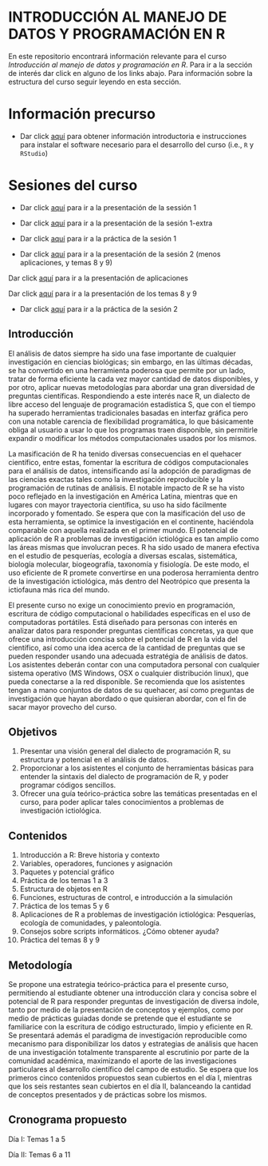 # INTRODUCCIÓN AL MANEJO DE DATOS Y PROGRAMACIÓN EN R

En este repositorio encontrará información relevante para el curso *Introducción al manejo de datos y programación en R*. Para ir a la sección de interés dar click en alguno de los links abajo. Para información sobre la estructura del curso seguir leyendo en esta sección.

# Información precurso
* Dar click [aquí](https://github.com/gaballench/Intro2R/) para obtener información introductoria e instrucciones para instalar el software necesario para el desarrollo del curso (i.e., `R` y `RStudio`)

# Sesiones del curso

* Dar click [aquí](https://github.com/gaballench/Intro2R/blob/master/Session1.md) para ir a la presentación de la sessión 1

* Dar click [aquí](https://github.com/gaballench/Intro2R/blob/master/Session1Extra.md) para ir a la presentación de la sesión 1-extra

* Dar click [aquí](https://github.com/gaballench/Intro2R/blob/master/Session1Practice.md) para ir a la práctica de la sesión 1

* Dar click [aquí](https://github.com/gaballench/Intro2R/blob/master/Session2.md) para ir a la presentación de la sesión 2 (menos aplicaciones, y temas 8 y 9)

Dar click [aquí]() para ir a la presentación de aplicaciones

Dar click [aquí]() para ir a la presentación de los temas 8 y 9

* Dar click [aquí]() para ir a la práctica de la sesión 2



## Introducción

El análisis de datos siempre ha sido una fase importante de cualquier investigación en ciencias biológicas; sin embargo, en las últimas décadas, se ha convertido en una herramienta poderosa que permite por un lado, tratar de forma eficiente la cada vez mayor cantidad de datos disponibles, y por otro, aplicar nuevas metodologías para abordar una gran diversidad de preguntas científicas. Respondiendo a este interés nace R, un dialecto de libre acceso del lenguaje de programación estadística S, que con el tiempo ha superado herramientas tradicionales basadas en interfaz gráfica pero con una notable carencia de flexibilidad programática, lo que básicamente obliga al usuario a usar lo que los programas traen disponible, sin permitirle expandir o modificar los métodos computacionales usados por los mismos.

La masificación de R ha tenido diversas consecuencias en el quehacer científico, entre estas, fomentar la escritura de códigos computacionales para el análisis de datos, intensificando así la adopción de paradigmas de las ciencias exactas tales como la investigación reproducible y la programación de rutinas de análisis. El notable impacto de R se ha visto poco reflejado en la investigación en América Latina, mientras que en lugares con mayor trayectoria científica, su uso ha sido fácilmente incorporado y fomentado. Se espera que con la masificación del uso de esta herramienta, se optimice la investigación en el continente, haciéndola comparable con aquella realizada en el primer mundo. El potencial de aplicación de R a problemas de investigación ictiológica es tan amplio como las áreas mismas que involucran peces. R ha sido usado de manera efectiva en el estudio de pesquerías, ecología a diversas escalas, sistemática, biología molecular, biogeografía, taxonomía y fisiología. De este modo, el uso eficiente de R promete convertirse en una poderosa herramienta dentro de la investigación ictiológica, más dentro del Neotrópico que presenta la ictiofauna más rica del mundo.

El presente curso no exige un conocimiento previo en programación, escritura de código computacional o habilidades específicas en el uso de computadoras portátiles. Está diseñado para personas con interés en analizar datos para responder preguntas científicas concretas, ya que que ofrece una introducción concisa sobre el potencial de R en la vida del científico, así como una idea acerca de la cantidad de preguntas que se pueden responder usando una adecuada estratégia de análisis de datos. Los asistentes deberán contar con una computadora personal con cualquier sistema operativo (MS Windows, OSX o cualquier distribución linux), que pueda conectarse a la red disponible. Se recomienda que los asistentes tengan a mano conjuntos de datos de su quehacer, así como preguntas de investigación que hayan abordado o que quisieran abordar, con el fin de sacar mayor provecho del curso.

## Objetivos

1. Presentar una visión general del dialecto de programación R, su estructura y potencial en el análisis de datos.
2. Proporcionar a los asistentes el conjunto de herramientas básicas para entender la sintaxis del dialecto de programación de R, y poder programar códigos sencillos.
3. Ofrecer una guía teórico-práctica sobre las temáticas presentadas en el curso, para poder aplicar tales conocimientos a problemas de investigación ictiológica.

## Contenidos

1. Introducción a R: Breve historia y contexto
2. Variables, operadores, funciones y asignación
3. Paquetes y potencial gráfico
4. Práctica de los temas 1 a 3
5. Estructura de objetos en R
6. Funciones, estructuras de control, e introducción a la simulación
7. Práctica de los temas 5 y 6
8. Aplicaciones de R a problemas de investigación ictiológica: Pesquerías, ecología de comunidades, y paleontología.
9. Consejos sobre scripts informáticos. ¿Cómo obtener ayuda?
10. Práctica del temas 8 y 9

## Metodología

Se propone una estrategia teórico-práctica para el presente curso, permitiendo al estudiante obtener una introducción clara y concisa sobre el potencial de R para responder preguntas de investigación de diversa indole, tanto por medio de la presentación de conceptos y ejemplos, como por medio de prácticas guiadas donde se pretende que el estudiante se familiarice con la escritura de código estructurado, limpio y eficiente en R. Se presentará además el paradigma de investigación reproducible como mecanismo para disponibilizar los datos y estrategias de análisis que hacen de una investigación totalmente transparente al escrutinio por parte de la comunidad académica, maximizando el aporte de las investigaciones particulares al desarrollo científico del campo de estudio. Se espera que los primeros cinco contenidos propuestos sean cubiertos en el día I, mientras que los seis restantes sean cubiertos en el día II, balanceando la cantidad de conceptos presentados y de prácticas sobre los mismos.

## Cronograma propuesto

Día I: Temas 1 a 5

Día II: Temas 6 a 11